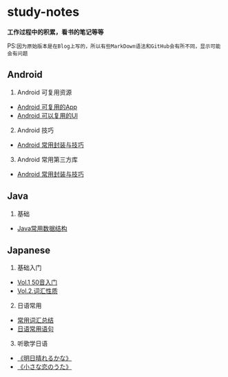 # study-notes
**工作过程中的积累，看书的笔记等等**

PS:`因为原始版本是在Blog上写的，所以有些MarkDown语法和GitHub会有所不同，显示可能会有问题`

## Android
1. Android 可复用资源
  + [Android 可复用的App](https://github.com/Sum41forever/study-notes/blob/master/Android/Android%20%E5%8F%AF%E5%A4%8D%E7%94%A8%E7%9A%84App.md)
  + [Android 可以复用的UI](https://github.com/Sum41forever/study-notes/blob/master/Android/Android%20%E5%8F%AF%E5%A4%8D%E7%94%A8%E7%9A%84UI%E5%B8%83%E5%B1%80.md)

2. Android 技巧
  + [Android 常用封装与技巧](https://github.com/Sum41forever/study-notes/blob/master/Android/Android%20%E5%B8%B8%E7%94%A8%E5%B0%81%E8%A3%85%E4%B8%8E%E6%8A%80%E5%B7%A7.md)

3. Android 常用第三方库
  + [Android 常用封装与技巧](https://github.com/Sum41forever/study-notes/blob/master/Android/Android%20%E5%B8%B8%E7%94%A8%E7%AC%AC%E4%B8%89%E6%96%B9%E5%BA%93.md)


## Java
1. 基础
  + [Java常用数据结构](https://github.com/Sum41forever/study-notes/blob/master/Java/Java%20Data%20Structure.md)


## Japanese
1. 基础入门
  + [Vol.1 50音入门](https://github.com/Sum41forever/study-notes/blob/master/japanese/Vol.1%2050%E9%9F%B3%E5%85%A5%E9%97%A8.md)
  + [Vol.2.词汇性质](https://github.com/Sum41forever/study-notes/blob/master/japanese/Vol.2.%E8%AF%8D%E6%B1%87%E6%80%A7%E8%B4%A8.md)
2. 日语常用
  + [常用词汇总结](https://github.com/Sum41forever/study-notes/blob/master/japanese/%E5%B8%B8%E7%94%A8%E8%AF%8D%E6%B1%87%E6%80%BB%E7%BB%93.md)
  + [日语常用语句](https://github.com/Sum41forever/study-notes/blob/master/japanese/%E6%97%A5%E8%AF%AD%E5%B8%B8%E7%94%A8%E8%AF%AD%E5%8F%A5.md)
3. 听歌学日语
  + [《明日晴れるかな》](https://github.com/Sum41forever/study-notes/blob/master/japanese/%E5%90%AC%E6%AD%8C%E5%AD%A6%E6%97%A5%E8%AF%AD%20-%20%E3%80%8A%E6%98%8E%E6%97%A5%E6%99%B4%E3%82%8C%E3%82%8B%E3%81%8B%E3%81%AA%E3%80%8B.md)
  + [《小さな恋のうた》](https://github.com/Sum41forever/study-notes/blob/master/japanese/%E5%90%AC%E6%AD%8C%E5%AD%A6%E6%97%A5%E8%AF%AD%20-%20%E5%B0%8F%E3%81%95%E3%81%AA%E6%81%8B%E3%81%AE%E3%81%86%E3%81%9F.md)
